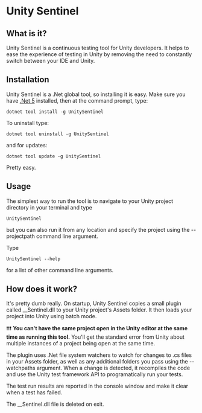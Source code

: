 # Unity Sentinel

## What is it?

Unity Sentinel is a continuous testing tool for Unity developers. It helps to ease the experience of testing in Unity by removing the need to constantly switch between your IDE and Unity.

## Installation

Unity Sentinel is a .Net global tool, so installing it is easy. Make sure you have [.Net 5](https://dotnet.microsoft.com/download/dotnet/5.0) installed, then at the command prompt, type:

```
dotnet tool install -g UnitySentinel
```

To uninstall type:

```
dotnet tool uninstall -g UnitySentinel
```

and for updates:

```
dotnet tool update -g UnitySentinel
```

Pretty easy.


## Usage

The simplest way to run the tool is to navigate to your Unity project directory in your terminal and type

```
UnitySentinel
```

but you can also run it from any location and specify the project using the --projectpath command line argument.

Type 

```
UnitySentinel --help
```

for a list of other command line arguments.

## How does it work?

It's pretty dumb really. On startup, Unity Sentinel copies a small plugin called __Sentinel.dll to your Unity project's Assets folder. It then loads your project into Unity using batch mode.

:exclamation::exclamation::exclamation: **You can't have the same project open in the Unity editor at the same time as running this tool.** You'll get the standard error from Unity about multiple instances of a project being open at the same time.

The plugin uses .Net file system watchers to watch for changes to .cs files in your Assets folder, as well as any additional folders you pass using the --watchpaths argument. When a change is detected, it recompiles the code and use the Unity test framework API to programatically run your tests.

The test run results are reported in the console window and make it clear when a test has failed.

The __Sentinel.dll file is deleted on exit.
